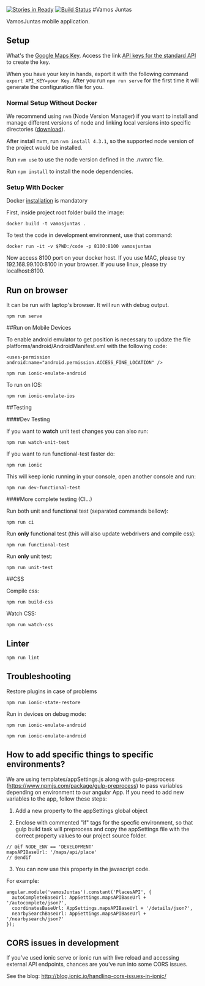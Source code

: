 [![Stories in Ready](https://badge.waffle.io/VamosJuntas/vamosjuntas.png?label=ready&title=Ready)](https://waffle.io/VamosJuntas/vamosjuntas)
[![Build Status](https://snap-ci.com/VamosJuntas/vamosjuntas/branch/master/build_image)](https://snap-ci.com/VamosJuntas/vamosjuntas/branch/master)
#Vamos Juntas

VamosJuntas mobile application.

## Setup

What's the [Google Maps Key](https://developers.google.com/maps/documentation/javascript/get-api-key).
Access the link [API keys for the standard API](https://developers.google.com/maps/documentation/javascript/get-api-key#key) to create the key.

When you have your key in hands, export it with the following command `export API_KEY=your Key`. After you run `npm run serve` for the first time it will generate the configuration file for you.

### Normal Setup Without Docker

We recommend using `nvm` (Node Version Manager) if you want to install and manage different versions of node and linking local versions into specific directories ([download](https://github.com/creationix/nvm)).

After install nvm, run `nvm install 4.3.1`, so the supported node version of the project would be installed.

Run `nvm use` to use the node version defined in the *.nvmrc* file.

Run `npm install` to install the node dependencies.


### Setup With Docker <not working>
Docker [installation](https://docs.docker.com/engine/installation/) is mandatory

First, inside project root folder build the image:

```
docker build -t vamosjuntas .
````

To test the code in development environment, use that command:

```
docker run -it -v $PWD:/code -p 8100:8100 vamosjuntas
```

Now access 8100 port on your docker host. If you use MAC, please try 192.168.99.100:8100 in your browser. If you use linux, please try localhost:8100.

## Run on browser


It can be run with laptop's browser.
It will run with debug output.

```
npm run serve
```

##Run on Mobile Devices

To enable android emulator to get position is necessary to update the file platforms/android/AndroidManifest.xml with the following code:

```
<uses-permission android:name="android.permission.ACCESS_FINE_LOCATION" />
```

```
npm run ionic-emulate-android
```

To run on IOS:

```
npm run ionic-emulate-ios
```


##Testing


####Dev Testing


If you want to **watch** unit test changes you can also run:

```
npm run watch-unit-test
```

If you want to run functional-test faster do:

```
npm run ionic
```

This will keep ionic running in your console, open another console and run:


```
npm run dev-functional-test
```


####More complete testing (CI...)


Run both unit and functional test (separated commands bellow):

```
npm run ci
```


Run **only** functional test (this will also update webdrivers and compile css):

```
npm run functional-test
```

Run **only** unit test:

```
npm run unit-test
```


##CSS

Compile css:

```
npm run build-css
```
Watch CSS:

```
npm run watch-css
```

## Linter

```
npm run lint
```
## Troubleshooting

Restore plugins in case of problems

```
npm run ionic-state-restore
```

Run in devices on debug mode:

```
npm run ionic-emulate-android
```

```
npm run ionic-emulate-android
```

## How to add specific things to specific environments?

We are using templates/appSettings.js along with gulp-preprocess (https://www.npmjs.com/package/gulp-preprocess) to pass variables depending on environment to our angular App.
If you need to add new variables to the app, follow these steps:

1. Add a new property to the appSettings global object

2. Enclose with commented "if" tags for the specfic environment, so that gulp build task will preprocess and copy the  appSettings file with the correct property values to our project source folder.

  ```
  // @if NODE_ENV == 'DEVELOPMENT'
  mapsAPIBaseUrl: '/maps/api/place'
  // @endif
  ```

3. You can now use this property in the javascript code.

 For example:

 ```
 angular.module('vamosJuntas').constant('PlacesAPI', {
   autoCompleteBaseUrl: AppSettings.mapsAPIBaseUrl + '/autocomplete/json?',
   coordinatesBaseUrl: AppSettings.mapsAPIBaseUrl + '/details/json?',
   nearbySearchBaseUrl: AppSettings.mapsAPIBaseUrl + '/nearbysearch/json?'
 });
 ```

## CORS issues in development
If you’ve used ionic serve or ionic run with live reload and accessing external API endpoints, chances are you’ve run into some CORS issues.

See the blog: http://blog.ionic.io/handling-cors-issues-in-ionic/

